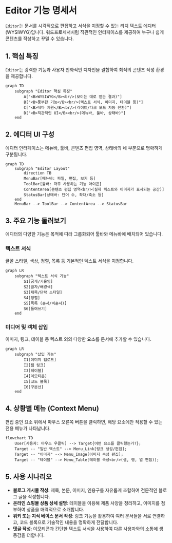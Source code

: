 # Editor 기능 명세서

`Editor`는 문서를 시각적으로 편집하고 서식을 지정할 수 있는 리치 텍스트 에디터(WYSIWYG)입니다. 워드프로세서처럼 직관적인 인터페이스를 제공하여 누구나 쉽게 콘텐츠를 작성하고 꾸밀 수 있습니다.

## 1. 핵심 특징

`Editor`는 강력한 기능과 사용자 친화적인 디자인을 결합하여 최적의 콘텐츠 작성 환경을 제공합니다.

```mermaid
graph TD
    subgraph "Editor 핵심 특징"
        A["<B>WYSIWYG</B><br/>(보이는 대로 얻는 결과)"]
        B["<B>풍부한 기능</B><br/>(텍스트 서식, 이미지, 테이블 등)"]
        C["<B>테마 지원</B><br/>(라이트/다크 모드 자동 전환)"]
        D["<B>직관적인 UI</B><br/>(메뉴바, 툴바, 상태바)"]
    end
```

## 2. 에디터 UI 구성

에디터 인터페이스는 메뉴바, 툴바, 콘텐츠 편집 영역, 상태바의 네 부분으로 명확하게 구분됩니다.

```mermaid
graph TD
    subgraph "Editor Layout"
        direction TB
        MenuBar[메뉴바: 파일, 편집, 보기 등]
        ToolBar[툴바: 자주 사용하는 기능 아이콘]
        ContentArea[콘텐츠 편집 영역<br/>(실제 텍스트와 이미지가 표시되는 공간)]
        StatusBar[상태바: 단어 수, 확대/축소 등]
    end
    MenuBar --> ToolBar --> ContentArea --> StatusBar
```

## 3. 주요 기능 둘러보기

에디터의 다양한 기능은 목적에 따라 그룹화되어 툴바와 메뉴바에 배치되어 있습니다.

### 텍스트 서식

글꼴 스타일, 색상, 정렬, 목록 등 기본적인 텍스트 서식을 지정합니다.

```mermaid
graph LR
    subgraph "텍스트 서식 기능"
        S1[굵게/기울임]
        S2[글자/배경색]
        S3[제목/단락 스타일]
        S4[정렬]
        S5[목록 (순서/비순서)]
        S6[들여쓰기]
    end
```

### 미디어 및 객체 삽입

이미지, 링크, 테이블 등 텍스트 외의 다양한 요소를 문서에 추가할 수 있습니다.

```mermaid
graph LR
    subgraph "삽입 기능"
        I1[이미지 업로드]
        I2[웹 링크]
        I3[테이블]
        I4[이모티콘]
        I5[코드 블록]
        I6[구분선]
    end
```

## 4. 상황별 메뉴 (Context Menu)

편집 중인 요소 위에서 마우스 오른쪽 버튼을 클릭하면, 해당 요소에만 적용할 수 있는 전용 메뉴가 나타납니다.

```mermaid
flowchart TD
    User[사용자: 마우스 우클릭] --> Target{어떤 요소를 클릭했는가?};
    Target -- "일반 텍스트" --> Menu_Link[링크 생성/편집];
    Target -- "이미지" --> Menu_Image[이미지 속성 편집];
    Target -- "테이블" --> Menu_Table[테이블 속성<br/>(셀, 행, 열 편집)];
```

## 5. 사용 시나리오

- **블로그 게시물 작성**: 제목, 본문, 이미지, 인용구를 자유롭게 조합하여 전문적인 블로그 글을 작성합니다.
- **온라인 쇼핑몰 상품 상세 설명**: 테이블을 이용해 제품 사양을 정리하고, 이미지를 첨부하여 상품을 매력적으로 소개합니다.
- **위키 또는 지식 베이스 문서 작성**: 링크 기능을 활용하여 여러 문서들을 서로 연결하고, 코드 블록으로 기술적인 내용을 명확하게 전달합니다.
- **댓글 작성**: 이모티콘과 간단한 텍스트 서식을 사용하여 다른 사용자와의 소통에 생동감을 더합니다.
